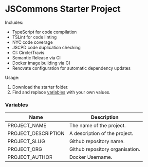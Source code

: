 # JSCommons Starter Project

Includes:

- TypeScript for code compilation
- TSLint for code linting
- NYC code coverage
- JSCPD code duplication checking
- CI: Circle/Travis
- Semantic Release via CI
- Docker image building via CI
- Renovate configuration for automatic dependency updates

Usage:

1. Download the starter folder.
1. Find and replace [variables](#variables) with your own values.

### Variables
Name | Description
--- | ---
PROJECT_NAME | The name of the project.
PROJECT_DESCRIPTION | A description of the project.
PROJECT_SLUG | Github repository name.
PROJECT_ORG | Github repository organisation.
PROJECT_AUTHOR | Docker Username.
